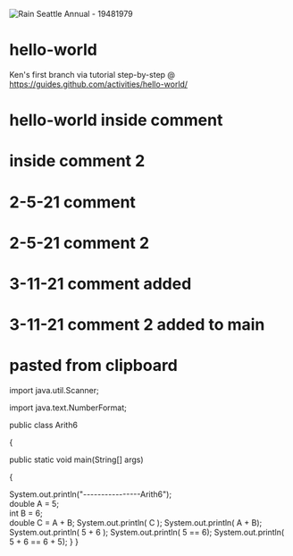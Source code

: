 ![Rain Seattle Annual - 19481979](https://user-images.githubusercontent.com/73729810/110890103-3fb4e800-82a4-11eb-80f6-771265968337.png)
# hello-world
Ken's first branch via tutorial step-by-step @ https://guides.github.com/activities/hello-world/
# hello-world inside comment
#             inside comment 2
#         2-5-21  comment
#         2-5-21  comment 2
#         3-11-21 comment added
#         3-11-21 comment 2 added to main
#         pasted from clipboard
import java.util.Scanner;

import java.text.NumberFormat;

public class Arith6

{

public static void main(String[] args)

{

System.out.println("----------------Arith6");     
        double A =  5;  
        int B    =  6;  
        double C = A + B;
        System.out.println( C  );
        System.out.println( A + B);
        System.out.println( 5 + 6 );
        System.out.println( 5   ==  6);
        System.out.println( 5 + 6   ==  6 + 5);
      }
}
